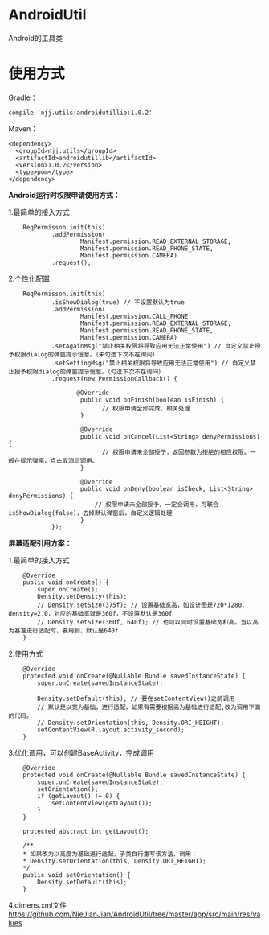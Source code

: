 # AndroidUtil
Android的工具类

# 使用方式

Gradle：

    compile 'njj.utils:androidutillib:1.0.2'

Maven：

    <dependency>
      <groupId>njj.utils</groupId>
      <artifactId>androidutillib</artifactId>
      <version>1.0.2</version>
      <type>pom</type>
    </dependency>


**Android运行时权限申请使用方式：**

1.最简单的接入方式
        
        ReqPermisson.init(this)
                .addPermission(
                        Manifest.permission.READ_EXTERNAL_STORAGE,
                        Manifest.permission.READ_PHONE_STATE,
                        Manifest.permission.CAMERA)
                .request();

2.个性化配置
        
        ReqPermisson.init(this)
                .isShowDialog(true) // 不设置默认为true
                .addPermission(
                        Manifest.permission.CALL_PHONE,
                        Manifest.permission.READ_EXTERNAL_STORAGE,
                        Manifest.permission.READ_PHONE_STATE,
                        Manifest.permission.CAMERA)
                .setAgainMsg("禁止相关权限将导致应用无法正常使用") // 自定义禁止授予权限dialog的弹窗提示信息。（未勾选下次不在询问）
                .setSettingMsg("禁止相关权限将导致应用无法正常使用") // 自定义禁止授予权限dialog的弹窗提示信息。（勾选下次不在询问）
                .request(new PermissionCallback() {

                       @Override
                        public void onFinish(boolean isFinish) {
                              // 权限申请全部完成，相关处理
                        }

                        @Override
                        public void onCancel(List<String> denyPermissions) {
                              // 权限申请未全部授予，返回参数为拒绝的相应权限。一般在提示弹窗，点击取消后调用。
                        }

                        @Override
                        public void onDeny(boolean isCheck, List<String> denyPermissions) {
                            // 权限申请未全部授予，一定会调用，可联合isShowDialog(false)，去掉默认弹窗后，自定义逻辑处理
                        }
                });
                

**屏幕适配引用方案：**

1.最简单的接入方式
        
        
        @Override
        public void onCreate() {
            super.onCreate();
            Density.setDensity(this);
            // Density.setSize(375f); // 设置基础宽高，如设计图是720*1280，density=2.0，对应的基础宽就是360f，不设置默认是360f
            // Density.setSize(360f, 640f); // 也可以同时设置基础宽和高。当以高为基准进行适配时，要用到，默认是640f
        }

2.使用方式

        @Override
        protected void onCreate(@Nullable Bundle savedInstanceState) {
            super.onCreate(savedInstanceState);

            Density.setDefault(this); // 要在setContentView()之前调用
            // 默认是以宽为基础，进行适配，如果有需要根据高为基础进行适配,改为调用下面的代码。
            // Density.setOrientation(this, Density.ORI_HEIGHT);
            setContentView(R.layout.activity_second);
        }

3.优化调用，可以创建BaseActivity，完成调用

        @Override
        protected void onCreate(@Nullable Bundle savedInstanceState) {
            super.onCreate(savedInstanceState);
            setOrientation();
            if (getLayout() != 0) {
                setContentView(getLayout());
            }
        }

        protected abstract int getLayout();

        /**
        * 如果改为以高度为基础进行适配，子类自行重写该方法，调用：
        * Density.setOrientation(this, Density.ORI_HEIGHT);
        */
        public void setOrientation() {
            Density.setDefault(this);
        }

4.dimens.xml文件
https://github.com/NieJianJian/AndroidUtil/tree/master/app/src/main/res/values
